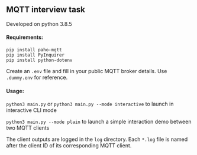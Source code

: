 ## MQTT interview task

Developed on python 3.8.5

#### Requirements:

    pip install paho-mqtt
    pip install PyInquirer
    pip install python-dotenv

Create an `.env` file and fill in your public MQTT broker details. Use 
`.dummy.env` for reference.

#### Usage:
`python3 main.py` or `python3 main.py --mode interactive` 
to launch in interactive CLI mode

`python3 main.py --mode plain` to launch a simple interaction 
demo between two MQTT clients

The client outputs are logged in the `log` directory. 
Each `*.log` file is named after the client ID of its corresponding MQTT client.  
